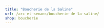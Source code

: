 ```yaml
---
title: "Boucherie de la Saline"
url: /arc-et-senans/boucherie-de-la-saline/
shop: boucherie
---
```

